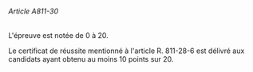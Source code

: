 ###### Article A811-30

L'épreuve est notée de 0 à 20.

Le certificat de réussite mentionné à l'article R. 811-28-6 est délivré aux candidats ayant obtenu au moins 10 points sur 20.

